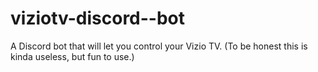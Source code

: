 # viziotv-discord--bot
A Discord bot that will let you control your Vizio TV. (To be honest this is kinda useless, but fun to use.)

